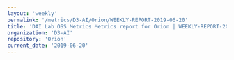 ```yaml
---
layout: 'weekly'
permalink: '/metrics/D3-AI/Orion/WEEKLY-REPORT-2019-06-20'
title: 'DAI Lab OSS Metrics Metrics report for Orion | WEEKLY-REPORT-2019-06-20'
organization: 'D3-AI'
repository: 'Orion'
current_date: '2019-06-20'
---
```

